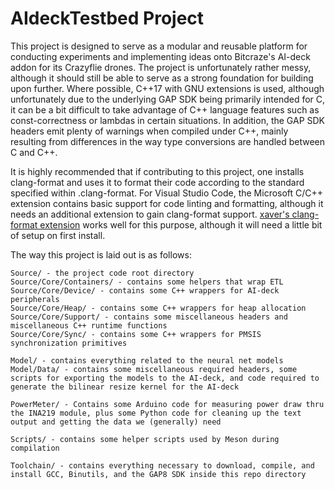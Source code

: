 # AIdeckTestbed Project

This project is designed to serve as a modular and reusable platform for conducting experiments and implementing ideas onto Bitcraze's AI-deck addon for its Crazyflie drones. The project is unfortunately rather messy, although it should still be able to serve as a strong foundation for building upon further.  Where possible, C++17 with GNU extensions is used, although unfortunately due to the underlying GAP SDK being primarily intended for C, it can be a bit difficult to take advantage of C++ language features such as const-correctness or lambdas in certain situations. In addition, the GAP SDK headers emit plenty of warnings when compiled under C++, mainly resulting from differences in the way type conversions are handled between C and C++. 

It is highly recommended that if contributing to this project, one installs clang-format and uses it to format their code according to the standard specified within .clang-format. For Visual Studio Code, the Microsoft C/C++ extension contains basic support for code linting and formatting, although it needs an additional extension to gain clang-format support. [xaver's clang-format extension](https://marketplace.visualstudio.com/items?itemName=xaver.clang-format) works well for this purpose, although it will need a little bit of setup on first install.

The way this project is laid out is as follows:

```
Source/ - the project code root directory
Source/Core/Containers/ - contains some helpers that wrap ETL
Source/Core/Device/ - contains some C++ wrappers for AI-deck peripherals
Source/Core/Heap/ - contains some C++ wrappers for heap allocation
Source/Core/Support/ - contains some miscellaneous headers and miscellaneous C++ runtime functions
Source/Core/Sync/ - contains some C++ wrappers for PMSIS synchronization primitives

Model/ - contains everything related to the neural net models
Model/Data/ - contains some miscellaneous required headers, some scripts for exporting the models to the AI-deck, and code required to generate the bilinear resize kernel for the AI-deck

PowerMeter/ - Contains some Arduino code for measuring power draw thru the INA219 module, plus some Python code for cleaning up the text output and getting the data we (generally) need

Scripts/ - contains some helper scripts used by Meson during compilation

Toolchain/ - contains everything necessary to download, compile, and install GCC, Binutils, and the GAP8 SDK inside this repo directory
```